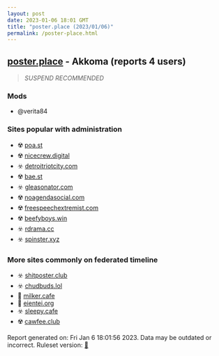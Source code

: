 ```yaml
---
layout: post
date: 2023-01-06 18:01 GMT
title: "poster.place (2023/01/06)"
permalink: /poster-place.html
---
```



## [poster.place](https://poster.place) - Akkoma (reports 4 users)

> *SUSPEND RECOMMENDED*

### Mods
 * @verita84

### Sites popular with administration

* ☢️ [poa.st](/poa-st.html)
* ☢️ [nicecrew.digital](/nicecrew-digital.html)
* ☣️ [detroitriotcity.com](/detroitriotcity-com.html)
* ☢️ [bae.st](/bae-st.html)
* ☣️ [gleasonator.com](/gleasonator-com.html)
* ☢️ [noagendasocial.com](/noagendasocial-com.html)
* ☢️ [freespeechextremist.com](/freespeechextremist-com.html)
* ☢️ [beefyboys.win](/beefyboys-win.html)
* ☣️ [rdrama.cc](/rdrama-cc.html)
* ☣️ [spinster.xyz](/spinster-xyz.html)

### More sites commonly on federated timeline

* ☣️ [shitposter.club](/shitposter-club.html)
* ☣️ [chudbuds.lol](/chudbuds-lol.html)
* 🚫 [milker.cafe](/milker-cafe.html)
* 🚫 [eientei.org](/eientei-org.html)
* ☣️ [sleepy.cafe](/sleepy-cafe.html)
* ☢️ [cawfee.club](/cawfee-club.html)

Report generated on: Fri Jan  6 18:01:56 2023. Data may be outdated or incorrect.
Ruleset version: [🏀](/version-basketball)
